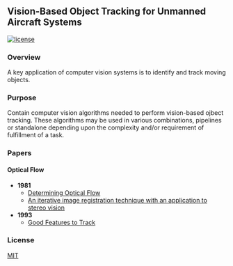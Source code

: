 ## Vision-Based Object Tracking for Unmanned Aircraft Systems 

[![license](https://img.shields.io/github/license/mashape/apistatus.svg?maxAge=2592000)](https://github.com/keras-team/keras/blob/master/LICENSE)

### Overview
A key application of computer vision systems is to identify and track moving objects.

### Purpose
Contain computer vision algorithms needed to perform vision-based ojbect tracking. These algorithms may be used in various combinations, pipelines or standalone depending upon the complexity and/or requirement of fulfillment of a task.

### Papers

#### Optical Flow
* **1981**
    * [Determining Optical Flow](http://image.diku.dk/imagecanon/material/HornSchunckOptical_Flow.pdf)
    * [An iterative image registration technique with an application to stereo vision](https://cecas.clemson.edu/~stb/klt/lucas_bruce_d_1981_1.pdf)
* **1993**
    * [Good Features to Track](http://www.ai.mit.edu/courses/6.891/handouts/shi94good.pdf)


### License

[MIT](https://github.com/robotic-vision-lab/Vision-Based-Ojbect-Tracking/blob/master/LICENSE)

